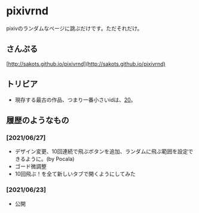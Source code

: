 # pixivrnd

pixivのランダムなページに跳ぶだけです。ただそれだけ。

## さんぷる

[http://sakots.github.io/pixivrnd](http://sakots.github.io/pixivrnd)

## トリビア

- 現存する最古の作品、つまり一番小さいidは、[20](https://www.pixiv.net/artworks/20)。

## 履歴のようなもの

### [2021/06/27]

- デザイン変更、10回連続で飛ぶボタンを追加、ランダムに飛ぶ範囲を設定できるように。(by Pocala)
- ゴード微調整
- 10回飛ぶ！を全て新しいタブで開くようにしてみた

### [2021/06/23]

- 公開
